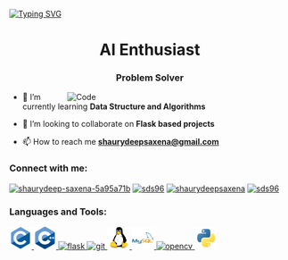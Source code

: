 [![Typing SVG](https://readme-typing-svg.herokuapp.com?font=Fira+Code&color=18A441&width=435&lines=%F0%9D%90%87%F0%9D%90%A2+%F0%9F%91%8B%2C%F0%9D%9A%82%F0%9D%9A%91%F0%9D%9A%8A%F0%9D%9A%9E%F0%9D%9A%9B%F0%9D%9A%A2+%F0%9D%9A%91%F0%9D%9A%8E%F0%9D%9A%9B%F0%9D%9A%8E!+;%E2%84%99%F0%9D%95%A3%F0%9D%95%A0%F0%9D%95%98%F0%9D%95%A3%F0%9D%95%92%F0%9D%95%9E%F0%9D%95%9E%F0%9D%95%96%F0%9D%95%A3)](https://git.io/typing-svg)

<h1 align="center">AI Enthusiast</h1>
<h3 align="center">Problem Solver</h3>

<img align="right" width="400" alt="Code" src="https://camo.githubusercontent.com/5ddf73ad3a205111cf8c686f687fc216c2946a75005718c8da5b837ad9de78c9/68747470733a2f2f7468756d62732e6766796361742e636f6d2f4576696c4e657874446576696c666973682d736d616c6c2e676966">


- 🌱 I’m currently learning **Data Structure and Algorithms**

- 👯 I’m looking to collaborate on **Flask based projects**

- 📫 How to reach me **shaurydeepsaxena@gmail.com**

<h3 align="left">Connect with me:</h3>
<p align="left">
<a href="https://linkedin.com/in/shaurydeep-saxena-5a95a71b9/" target="blank"><img align="center" src="https://raw.githubusercontent.com/rahuldkjain/github-profile-readme-generator/master/src/images/icons/Social/linked-in-alt.svg" alt="shaurydeep-saxena-5a95a71b" height="30" width="40" /></a>
<a href="https://www.codechef.com/users/sds96" target="blank"><img align="center" src="https://cdn.jsdelivr.net/npm/simple-icons@3.1.0/icons/codechef.svg" alt="sds96" height="30" width="40" /></a>
<a href="https://www.hackerrank.com/shaurydeepsaxena" target="blank"><img align="center" src="https://raw.githubusercontent.com/rahuldkjain/github-profile-readme-generator/master/src/images/icons/Social/hackerrank.svg" alt="shaurydeepsaxena" height="30" width="40" /></a>
<a href="https://www.leetcode.com/sds96" target="blank"><img align="center" src="https://raw.githubusercontent.com/rahuldkjain/github-profile-readme-generator/master/src/images/icons/Social/leet-code.svg" alt="sds96" height="30" width="40" /></a>
</p>

<h3 align="left">Languages and Tools:</h3>
<p align="left"> <a href="https://www.cprogramming.com/" target="_blank" rel="noreferrer"> <img src="https://raw.githubusercontent.com/devicons/devicon/master/icons/c/c-original.svg" alt="c" width="40" height="40"/> </a> <a href="https://www.w3schools.com/cpp/" target="_blank" rel="noreferrer"> <img src="https://raw.githubusercontent.com/devicons/devicon/master/icons/cplusplus/cplusplus-original.svg" alt="cplusplus" width="40" height="40"/> </a> <a href="https://flask.palletsprojects.com/" target="_blank" rel="noreferrer"> <img src="https://www.vectorlogo.zone/logos/pocoo_flask/pocoo_flask-icon.svg" alt="flask" width="40" height="40"/> </a> <a href="https://git-scm.com/" target="_blank" rel="noreferrer"> <img src="https://www.vectorlogo.zone/logos/git-scm/git-scm-icon.svg" alt="git" width="40" height="40"/> </a> <a href="https://www.linux.org/" target="_blank" rel="noreferrer"> <img src="https://raw.githubusercontent.com/devicons/devicon/master/icons/linux/linux-original.svg" alt="linux" width="40" height="40"/> </a> <a href="https://www.mysql.com/" target="_blank" rel="noreferrer"> <img src="https://raw.githubusercontent.com/devicons/devicon/master/icons/mysql/mysql-original-wordmark.svg" alt="mysql" width="40" height="40"/> </a> <a href="https://opencv.org/" target="_blank" rel="noreferrer"> <img src="https://www.vectorlogo.zone/logos/opencv/opencv-icon.svg" alt="opencv" width="40" height="40"/> </a> <a href="https://www.python.org" target="_blank" rel="noreferrer"> <img src="https://raw.githubusercontent.com/devicons/devicon/master/icons/python/python-original.svg" alt="python" width="40" height="40"/> </a> </p>




<!--
**shaury-96/shaury-96** is a ✨ _special_ ✨ repository because its `README.md` (this file) appears on your GitHub profile.

Here are some ideas to get you started:

- 🔭 I’m currently working on 
- 🌱 I’m currently learning Data Structure and Algorithms
- 👯 I’m looking to collaborate on Developer Projects
- 🤔 I’m looking for help with ...
- 💬 Ask me about ...
- 📫 How to reach me: shaurydeepsaxena@gmail.com
- 😄 Pronouns: 
- ⚡ Fun fact: ...
-->
